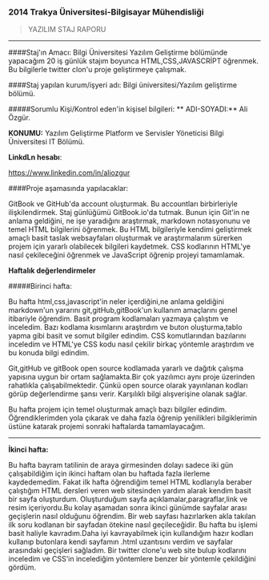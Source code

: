 ### 2014 Trakya Üniversitesi-Bilgisayar Mühendisliği
>YAZILIM STAJ RAPORU

******

####Staj'ın Amacı:
Bilgi Üniversitesi Yazılım Geliştirme bölümünde yapacağım 20 iş günlük stajım boyunca HTML,CSS,JAVASCRİPT öğrenmek. Bu bilgilerle twitter clon'u proje geliştirmeye çalışmak.


####Staj yapılan kurum/işyeri adı:
Bilgi üniversitesi/Yazılım geliştirme bölümü.

#####Sorumlu Kişi/Kontrol eden'in kişisel bilgileri:
** ADI-SOYADI:** Ali Özgür.

**KONUMU:** Yazılım Geliştirme  Platform ve Servisler Yöneticisi
Bilgi Üniversitesi IT Bölümü.

**LinkdLn hesabı**:


 https://www.linkedin.com/in/aliozgur

####Proje aşamasında yapılacaklar:

GitBook ve GitHub'da account oluşturmak. Bu accountları birbirleriyle ilişkilendirmek. Staj günlüğümü GitBook.io'da tutmak. Bunun için Git'in ne anlama geldiğini, ne işe yaradığını araştırmak, markdown notasyonunu ve temel HTML bilgilerini öğrenmek. Bu HTML bilgileriyle kendimi geliştirmek amaçlı basit taslak websayfaları oluşturmak ve araştırmalarım sürerken projem için yararlı olabilecek bilgileri kaydetmek. CSS kodlarının HTML'ye nasıl çekileceğini öğrenmek ve JavaScript öğrenip projeyi tamamlamak.


**Haftalık değerlendirmeler**


#####Birinci hafta:

Bu hafta html,css,javascript'in neler içerdiğini,ne anlama geldiğini markdown'un yararını git,gitHub,gitBook'un kullanım amaçlarını genel itibariyle öğrendim. Basit program kodlamaları yazmaya çalıştım ve inceledim. Bazı kodlama kısımlarını araştırdım ve buton oluşturma,tablo yapma gibi basit ve somut bilgiler edindim. CSS komutlarından bazılarını inceledim ve HTML'ye CSS kodu nasıl çekilir birkaç yöntemle araştırdım ve bu konuda bilgi edindim.


Git,gitHub ve gitBook open source kodlamada yararlı ve dağıtık çalışma yapısına uygun bir ortam sağlamakta.Bir çok yazılımcı aynı proje üzerinden rahatlıkla çalışabilmektedir. Çünkü open source olarak yayınlanan kodları görüp değerlendirme şansı verir. Karşılıklı bilgi alışverişine olanak sağlar.

Bu hafta projem için temel oluşturmak amaçlı bazı bilgiler edindim. Öğrendiklerimden yola çıkarak ve daha fazla öğrenip yenilikleri bilgiklerimin üstüne katarak projemi sonraki haftalarda tamamlayacağım.

*********************

**İkinci hafta:**

Bu hafta bayram tatilinin de araya girmesinden dolayı sadece iki gün çalışabildiğim için ikinci haftam olan bu haftada fazla ilerleme kaydedemedim. Fakat ilk hafta öğrendiğim temel HTML kodlarıyla beraber çalıştığım HTML dersleri veren web sitesinden yardım alarak kendim basit bir sayfa oluşturdum. Oluşturduğum sayfa açıklamalar,paragraflar,link ve resim içeriyordu.Bu kolay aşamadan sonra ikinci günümde sayfalar arası geçişlerin nasıl olduğunu öğrendim. Bir web sayfası hazırlarken akla takılan ilk soru kodlanan bir sayfadan ötekine nasıl geçileceğidir. Bu hafta bu işlemi basit haliyle kavradım.Daha iyi kavrayabilmek için kullandığım hazır kodları kullanıp butonlara kendi sayfamın .html uzantısını verdim ve sayfalar arasındaki geçişleri sağladım. Bir twitter clone'u web site bulup kodlarını inceledim ve CSS'in incelediğim yöntemlere benzer bir yöntemle çekildiğini gördüm.






